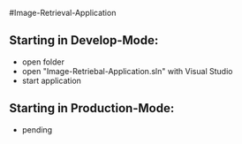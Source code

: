 #Image-Retrieval-Application

  ## Starting in Develop-Mode:
  - open folder
  - open "Image-Retriebal-Application.sln" with Visual Studio
  - start application

  ## Starting in Production-Mode:
  - pending